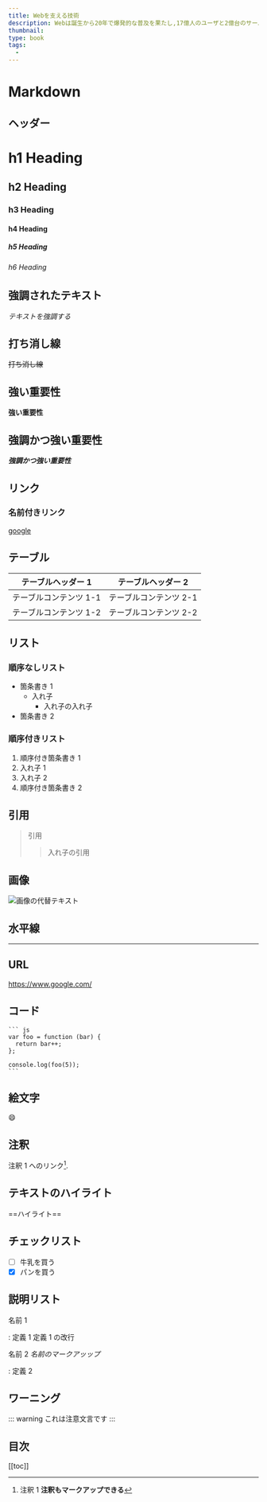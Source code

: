 ```yaml
---
title: Webを支える技術
description: Webは誕生から20年で爆発的な普及を果たし,17億人のユーザと2億台のサーバを抱える巨大システムへと成長しました。Webがここまで成功した秘密は,その設計思想,いわゆるアーキテクチャにあります。Webのアーキテクチャ,そしてHTTP,URI,HTMLといったWebを支える技術は,Webがどんなに巨大化しても対応できるように設計されていたのです。 私たちが作る個々のWebサービスも,Webのアーキテクチャにのっとることで成功へとつながります。Webのアーキテクチャに正しく適応したWebサービスは,情報が整理され,ユーザの使い勝手が向上し,ほかのサービスと連携しやすくなり,将来的な拡張性が確保されるからです。 本書のテーマは,Webサービスの実践的な設計です。まずHTTPやURI,HTMLなどの仕様を歴史や設計思想を織り交ぜて解説します。そしてWebサービスにおける設計課題,たとえば望ましいURI,HTTPメソッドの使い分け,クライアントとサーバの役割分担,設計プロセスなどについて,現時点のベストプラクティスを紹介します。
thumbnail:
type: book
tags:
  -
---
```


# Markdown

## ヘッダー

# h1 Heading

## h2 Heading

### h3 Heading

#### h4 Heading

##### h5 Heading

###### h6 Heading

## 強調されたテキスト

_テキストを強調する_

## 打ち消し線

~~打ち消し線~~

## 強い重要性

**強い重要性**

## 強調かつ強い重要性

**_強調かつ強い重要性_**

## リンク

### 名前付きリンク

[google](https://www.google.com/)

## テーブル

| テーブルヘッダー 1     | テーブルヘッダー 2     |
| ---------------------- | ---------------------- |
| テーブルコンテンツ 1-1 | テーブルコンテンツ 2-1 |
| テーブルコンテンツ 1-2 | テーブルコンテンツ 2-2 |

## リスト

### 順序なしリスト

- 箇条書き 1
  - 入れ子
    - 入れ子の入れ子
- 箇条書き 2

### 順序付きリスト

<!-- 順序付きリストは入れ子にならなそう -->

1. 順序付き箇条書き 1
1. 入れ子 1
1. 入れ子 2
1. 順序付き箇条書き 2

## 引用

> 引用
>
> > 入れ子の引用

## 画像

![画像の代替テキスト](https://picsum.photos/200/50 '画像タイトル')

## 水平線

---

## URL

https://www.google.com/

## コード

<!-- 実際は半角スペース4つ不要 -->

    ``` js
    var foo = function (bar) {
      return bar++;
    };

    console.log(foo(5));
    ```

## 絵文字

:smile:

## 注釈

注釈 1 へのリンク[^first].

[^first]: 注釈 1 **注釈もマークアップできる**

## テキストのハイライト

==ハイライト==

## チェックリスト

- [ ] 牛乳を買う
- [x] パンを買う

## 説明リスト

名前 1

: 定義 1
定義 1 の改行

名前 2 _名前のマークアッップ_

: 定義 2

## ワーニング

::: warning
これは注意文言です
:::

## 目次

[[toc]]
